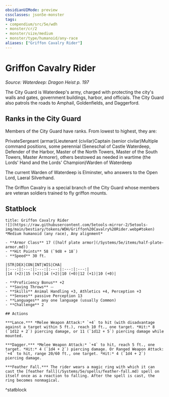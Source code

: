 ```yaml
---
obsidianUIMode: preview
cssclasses: json5e-monster
tags:
- compendium/src/5e/wdh
- monster/cr/2
- monster/size/medium
- monster/type/humanoid/any-race
aliases: ["Griffon Cavalry Rider"]
---
```

# Griffon Cavalry Rider
*Source: Waterdeep: Dragon Heist p. 197*  

The City Guard is Waterdeep's army, charged with protecting the city's walls and gates, government buildings, harbor, and officials. The City Guard also patrols the roads to Amphail, Goldenfields, and Daggerford.

## Ranks in the City Guard

Members of the City Guard have ranks. From lowest to highest, they are:

PrivateSergeant (armar)Lieutenant (civilar)Captain (senior civilar)Multiple command positions, some perennial (Seneschal of Castle Waterdeep, Defender of the Harbor, Master of the North Towers, Master of the South Towers, Master Armorer), others bestowed as needed in wartime (the Lords' Hand and the Lords' Champion)Warden of Waterdeep

The current Warden of Waterdeep is Elminster, who answers to the Open Lord, Laeral Silverhand.

The Griffon Cavalry is a special branch of the City Guard whose members are veteran soldiers trained to fly griffon mounts.

## Statblock

```ad-statblock
title: Griffon Cavalry Rider
![](https://raw.githubusercontent.com/5etools-mirror-2/5etools-img/main/bestiary/tokens/WDH/Griffon%20Cavalry%20Rider.webp#token)
*Medium humanoid (any race), Any alignment*

- **Armor Class** 17 ([half plate armor](/Systems/5e/items/half-plate-armor.md))
- **Hit Points** 58 (`9d8 + 18`)
- **Speed** 30 ft.

|STR|DEX|CON|INT|WIS|CHA|
|:---:|:---:|:---:|:---:|:---:|:---:|
|14 (+2)|15 (+2)|14 (+2)|10 (+0)|12 (+1)|10 (+0)|

- **Proficiency Bonus** +2
- **Saving Throws** ⏤
- **Skills** Animal Handling +3, Athletics +4, Perception +3
- **Senses** passive Perception 13
- **Languages** any one language (usually Common)
- **Challenge** 2

## Actions

***Lance.*** *Melee Weapon Attack:* `+4` to hit (with disadvantage against a target within 5 ft.), reach 10 ft., one target. *Hit:* 8 (`1d12 + 2`) piercing damage, or 11 (`1d12 + 5`) piercing damage while mounted.

***Dagger.*** *Melee Weapon Attack:* `+4` to hit, reach 5 ft., one target. *Hit:* 4 (`1d4 + 2`) piercing damage. Or Ranged Weapon Attack: `+4` to hit, range 20/60 ft., one target. *Hit:* 4 (`1d4 + 2`) piercing damage.

***Feather Fall.*** The rider wears a magic ring with which it can cast the [feather fall](/Systems/5e/spells/feather-fall.md) spell on itself once as a reaction to falling. After the spell is cast, the ring becomes nonmagical.
```
^statblock